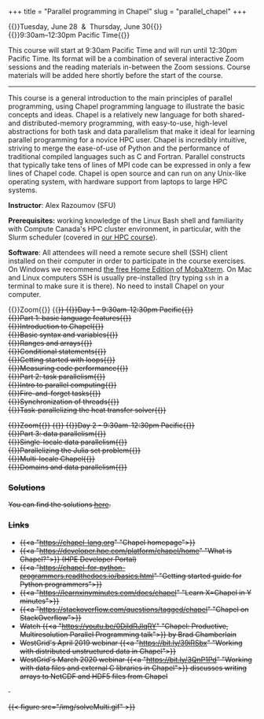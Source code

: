 +++
title = "Parallel programming in Chapel"
slug = "parallel_chapel"
+++

{{<cor>}}Tuesday, June 28 &nbsp;&&nbsp; Thursday, June 30{{</cor>}}\
{{<cgr>}}9:30am–12:30pm Pacific Time{{</cgr>}}

This course will start at 9:30am Pacific Time and will run until 12:30pm Pacific Time. Its format will be a
combination of several interactive Zoom sessions and the reading materials in-between the Zoom
sessions. Course materials will be added here shortly before the start of the course.

---

This course is a general introduction to the main principles of parallel programming, using Chapel programming
language to illustrate the basic concepts and ideas. Chapel is a relatively new language for both shared- and
distributed-memory programming, with easy-to-use, high-level abstractions for both task and data parallelism
that make it ideal for learning parallel programming for a novice HPC user. Chapel is incredibly intuitive,
striving to merge the ease-of-use of Python and the performance of traditional compiled languages such as C
and Fortran. Parallel constructs that typically take tens of lines of MPI code can be expressed in only a few
lines of Chapel code. Chapel is open source and can run on any Unix-like operating system, with hardware
support from laptops to large HPC systems.

**Instructor**: Alex Razoumov (SFU)

**Prerequisites:** working knowledge of the Linux Bash shell and familiarity with Compute Canada's HPC cluster
  environment, in particular, with the Slurm scheduler (covered in [our HPC course](../basics_hpc)).

**Software**: All attendees will need a remote secure shell (SSH) client installed on their computer in order
to participate in the course exercises. On Windows we recommend
[the free Home Edition of MobaXterm](https://mobaxterm.mobatek.net/download.html). On Mac and Linux computers
SSH is usually pre-installed (try typing `ssh` in a terminal to make sure it is there). No need to install
Chapel on your computer.






{{<cor>}}Zoom{{</cor>}} {{<s>}} {{<cgr>}}Day 1 - 9:30am-12:30pm Pacific{{</cgr>}} \
{{<chap>}}Part 1: basic language features{{</chap>}} \
{{<nolinktitle>}}Introduction to Chapel{{</nolinktitle>}} \
{{<nolinktitle>}}Basic syntax and variables{{</nolinktitle>}} \
{{<nolinktitle>}}Ranges and arrays{{</nolinktitle>}} \
{{<nolinktitle>}}Conditional statements{{</nolinktitle>}} \
{{<nolinktitle>}}Getting started with loops{{</nolinktitle>}} \
{{<nolinktitle>}}Measuring code performance{{</nolinktitle>}} \
{{<chap>}}Part 2: task parallelism{{</chap>}} \
{{<nolinktitle>}}Intro to parallel computing{{</nolinktitle>}} \
{{<nolinktitle>}}Fire-and-forget tasks{{</nolinktitle>}} \
{{<nolinktitle>}}Synchronization of threads{{</nolinktitle>}} \
{{<nolinktitle>}}Task-parallelizing the heat transfer solver{{</nolinktitle>}}

<!-- {{<cor>}}Zoom{{</cor>}} {{<s>}} {{<cgr>}}Day 1 - 9:30am-12:30pm Pacific{{</cgr>}} \ -->
<!-- {{<chap>}}Part 1: basic language features{{</chap>}} \ -->
<!-- {{<linktitle url="../chapel/chapel-01-intro" text="Introduction to Chapel">}} \ -->
<!-- {{<linktitle url="../chapel/chapel-02-variables" text="Basic syntax and variables">}} \ -->
<!-- {{<linktitle url="../chapel/chapel-03-ranges-and-arrays" text="Ranges and arrays">}} \ -->
<!-- {{<linktitle url="../chapel/chapel-04-conditions" text="Conditional statements">}} \ -->
<!-- {{<linktitle url="../chapel/chapel-05-loops" text="Getting started with loops">}} \ -->
<!-- {{<linktitle url="../chapel/chapel-06-command-line-arguments" text="Using command-line arguments">}} \ -->
<!-- {{<linktitle url="../chapel/chapel-07-timing" text="Measuring code performance">}} \ -->
<!-- {{<chap>}}Part 2: task parallelism{{</chap>}} \ -->
<!-- {{<linktitle url="../chapel/chapel-08-intro-parallel" text="Intro to parallel computing">}} \ -->
<!-- {{<linktitle url="../chapel/chapel-09-fire-and-forget-tasks" text="Fire-and-forget tasks">}} \ -->
<!-- {{<linktitle url="../chapel/chapel-10-synchronising-threads" text="Synchronization of threads">}} \ -->
<!-- {{<linktitle url="../chapel/chapel-11-task-parallel-heat-transfer" text="Task-parallelizing the heat transfer solver">}} -->







{{<cor>}}Zoom{{</cor>}} {{<s>}} {{<cgr>}}Day 2 - 9:30am-12:30pm Pacific{{</cgr>}} \
{{<chap>}}Part 3: data parallelism{{</chap>}} \
{{<nolinktitle>}}Single-locale data parallelism{{</nolinktitle>}} \
{{<nolinktitle>}}Parallelizing the Julia set problem{{</nolinktitle>}} \
{{<nolinktitle>}}Multi-locale Chapel{{</nolinktitle>}} \
{{<nolinktitle>}}Domains and data parallelism{{</nolinktitle>}}

<!-- {{<cor>}}Zoom{{</cor>}} {{<s>}} {{<cgr>}}Day 2 - 9:30am-12:30pm Pacific{{</cgr>}} \ -->
<!-- {{<chap>}}Part 3: data parallelism{{</chap>}} \ -->
<!-- {{<linktitle url="../chapel/chapel-12-single-locale-data-parallel" text="Single-locale data parallelism">}} \ -->
<!-- {{<linktitle url="../chapel/chapel-13-julia-set" text="Parallelizing the Julia set problem">}} \ -->
<!-- {{<linktitle url="../chapel/chapel-14-multi-locale-chapel" text="Multi-locale Chapel">}} \ -->
<!-- {{<linktitle url="../chapel/chapel-15-domains-and-data-parallel" text="Domains and data parallelism">}} -->






### Solutions

You can find the solutions [here](../../solutions-chapel).




### Links

- {{<a "https://chapel-lang.org" "Chapel homepage">}}
- {{<a "https://developer.hpe.com/platform/chapel/home" "What is Chapel?">}} (HPE Developer Portal)
- {{<a "https://chapel-for-python-programmers.readthedocs.io/basics.html" "Getting started guide for Python programmers">}}
- {{<a "https://learnxinyminutes.com/docs/chapel" "Learn X=Chapel in Y minutes">}}
- {{<a "https://stackoverflow.com/questions/tagged/chapel" "Chapel on StackOverflow">}}
- Watch {{<a "https://youtu.be/0DjIdRJIqRY" "Chapel: Productive, Multiresolution Parallel Programming talk">}} by Brad Chamberlain
- WestGrid's April 2019 webinar {{<a "https://bit.ly/39iRSbx" "Working with distributed unstructured data in Chapel">}}
- WestGrid's March 2020 webinar {{<a "https://bit.ly/3QnP1Pd" "Working with data files and external C libraries in Chapel">}} discusses writing arrays to NetCDF and HDF5 files from Chapel

&nbsp;





<!-- * Binary I/O: check https://chapel-lang.org/publications/ParCo-Larrosa.pdf -->

<!-- * advanced: take a simple 2D or 3D non-linear problem, linearize it, implement a parallel multi-locale -->
<!--   linear solver entirely in Chapel -->




{{< figure src="/img/solveMulti.gif" >}}

